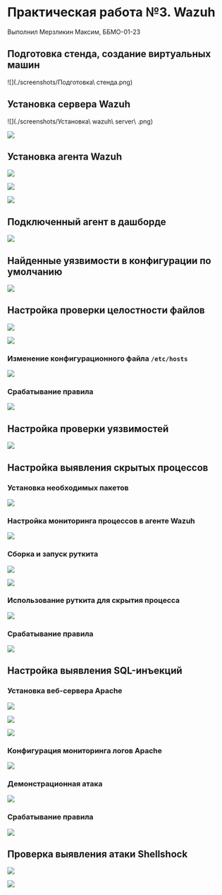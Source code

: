 # Практическая работа №3. Wazuh

Выполнил Мерзликин Максим, ББМО-01-23

## Подготовка стенда, создание виртуальных машин

![](./screenshots/Подготовка\ стенда.png)

## Установка сервера Wazuh

![](./screenshots/Установка\ wazuh\ server\ .png)

![](./screenshots/03-dashboard.png)

## Установка агента Wazuh

![](./screenshots/04-agent-install.png)

![](./screenshots/05-agent.png)

![](./screenshots/06-agent.png)

## Подключенный агент в дашборде

![](./screenshots/07-agent-ready.png)

## Найденные уязвимости в конфигурации по умолчанию

![](./screenshots/08-default-alerts.png)

## Настройка проверки целостности файлов

![](./screenshots/09-filecheck.png)

![](./screenshots/10-restart.png)

### Изменение конфигурационного файла `/etc/hosts`

![](./screenshots/11-edit-hosts.png)

### Срабатывание правила

![](./screenshots/12-file-alert.png)

## Настройка проверки уязвимостей

![](./screenshots/13-vulncheck.png)

## Настройка выявления скрытых процессов

### Установка необходимых пакетов

![](./screenshots/14-prepare-for-rootkit.png)

### Настройка мониторинга процессов в агенте Wazuh

![](./screenshots/15-configure-rootcheck.png)

### Сборка и запуск руткита

![](./screenshots/16-compile.png)

![](./screenshots/17-rootkit.png)

### Использование руткита для скрытия процесса

![](./screenshots/18-hide-proc.png)

### Срабатывание правила

![](./screenshots/19-alert.png)

## Настройка выявления SQL-инъекций

### Установка веб-сервера Apache

![](./screenshots/20-install-apache.png)

![](./screenshots/21-apache-installed.png)

![](./screenshots/22-apache-works.png)

### Конфигурация мониторинга логов Apache

![](./screenshots/23-enable-log-analysis.png)

### Демонстрационная атака

![](./screenshots/24-sqli.png)

### Срабатывание правила

![](./screenshots/25-alert.png)

## Проверка выявления атаки Shellshock

![](./screenshots/26-shellshock.png)

![](./screenshots/27-alert.png)
